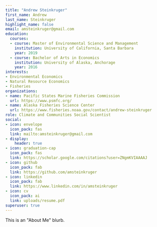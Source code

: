 ```yaml
---
title: "Andrew Steinkruger"
first_name: Andrew
last_name: Steinkruger
highlight_name: false
email: amsteinkruger@gmail.com
education:
  courses:
  - course: Master of Environmental Science and Management
    institution: University of California, Santa Barbara
    year: 2019
  - course: Bachelor of Arts in Economics
    institution: University of Alaska, Anchorage
    year: 2016
interests:
- Environmental Economics
- Natural Resource Economics
- Fisheries
organizations:
- name: Pacific States Marine Fisheries Commission
  url: https://www.psmfc.org/
- name: Alaska Fisheries Science Center
  url: https://www.fisheries.noaa.gov/contact/andrew-steinkruger
role: Climate and Communities Social Scientist
social:
- icon: envelope
  icon_pack: fas
  link: mailto:amsteinkruger@gmail.com
- display:
    header: true
- icon: graduation-cap
  icon_pack: fas
  link: https://scholar.google.com/citations?user=ZNgmKVIAAAAJ
- icon: github
  icon_pack: fab
  link: https://github.com/amsteinkruger
- icon: linkedin
  icon_pack: fab
  link: https://www.linkedin.com/in/amsteinkruger
- icon: cv
  icon_pack: ai
  link: uploads/resume.pdf
superuser: true
---
```


This is an "About Me" blurb.
